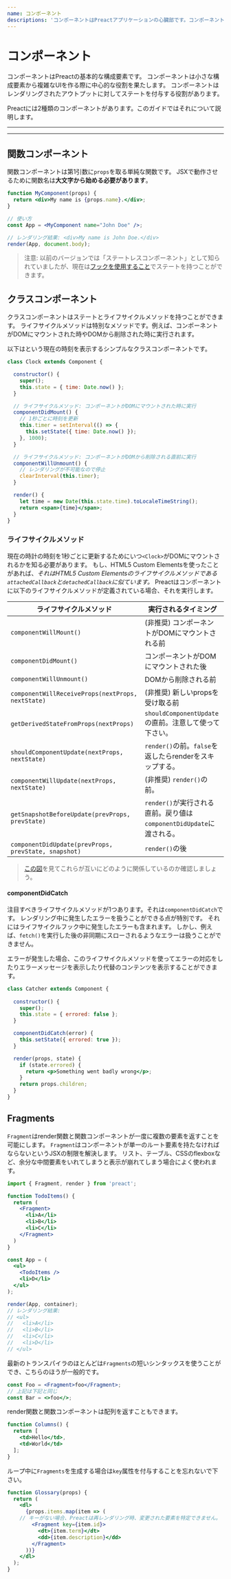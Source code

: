 ```yaml
---
name: コンポーネント
descriptions: 'コンポーネントはPreactアプリケーションの心臓部です。コンポーネントを作成して、それらを連携してUIを構成する方法を学びましょう。'
---
```


# コンポーネント

コンポーネントはPreactの基本的な構成要素です。
コンポーネントは小さな構成要素から複雑なUIを作る際に中心的な役割を果たします。
コンポーネントはレンダリングされたアウトプットに対してステートを付与する役割があります。

Preactには2種類のコンポーネントがあります。このガイドではそれについて説明します。

---

<div><toc></toc></div>

---

## 関数コンポーネント

関数コンポーネントは第1引数に`props`を取る単純な関数です。
JSXで動作させるために関数名は**大文字から始める必要があります**。

```jsx
function MyComponent(props) {
  return <div>My name is {props.name}.</div>;
}

// 使い方
const App = <MyComponent name="John Doe" />;

// レンダリング結果: <div>My name is John Doe.</div>
render(App, document.body);
```

> 注意: 以前のバージョンでは「ステートレスコンポーネント」として知られていましたが、現在は[フックを使用すること](/guide/v10/hooks)でステートを持つことができます。

## クラスコンポーネント

クラスコンポーネントはステートとライフサイクルメソッドを持つことができます。
ライフサイクルメソッドは特別なメソッドです。例えば、コンポーネントがDOMにマウントされた時やDOMから削除された時に実行されます。

以下は<Clock>という現在の時刻を表示するシンプルなクラスコンポーネントです。

```jsx
class Clock extends Component {

  constructor() {
    super();
    this.state = { time: Date.now() };
  }

  // ライフサイクルメソッド: コンポーネントがDOMにマウントされた時に実行
  componentDidMount() {
    // 1秒ごとに時刻を更新
    this.timer = setInterval(() => {
      this.setState({ time: Date.now() });
    }, 1000);
  }

  // ライフサイクルメソッド: コンポーネントがDOMから削除される直前に実行
  componentWillUnmount() {
    // レンダリングが不可能なので停止
    clearInterval(this.timer);
  }

  render() {
    let time = new Date(this.state.time).toLocaleTimeString();
    return <span>{time}</span>;
  }
}
```

### ライフサイクルメソッド

現在の時計の時刻を1秒ごとに更新するためにいつ`<Clock>`がDOMにマウントされるかを知る必要があります。
もし、HTML5 Custom Elementsを使ったことがあれば、_それはHTML5 Custom Elementsのライフサイクルメソッドである`attachedCallback`と`detachedCallback`に似ています。_
Preactはコンポーネントに以下のライフサイクルメソッドが定義されている場合、それを実行します。

| ライフサイクルメソッド            | 実行されるタイミング                              |
|-----------------------------|--------------------------------------------------|
| `componentWillMount()`        | (非推奨) コンポーネントがDOMにマウントされる前     |
| `componentDidMount()`         | コンポーネントがDOMにマウントされた後      |
| `componentWillUnmount()`      | DOMから削除される前                    |
| `componentWillReceiveProps(nextProps, nextState)` | (非推奨) 新しいpropsを受け取る前                    |
| `getDerivedStateFromProps(nextProps)` | `shouldComponentUpdate`の直前。注意して使って下さい。 |
| `shouldComponentUpdate(nextProps, nextState)`     | `render()`の前。`false`を返したらrenderをスキップする。 |
| `componentWillUpdate(nextProps, nextState)`       | (非推奨) `render()`の前。                                |
| `getSnapshotBeforeUpdate(prevProps, prevState)` | `render()`が実行される直前。戻り値は`componentDidUpdate`に渡される。 |
| `componentDidUpdate(prevProps, prevState, snapshot)`        | `render()`の後                                 |

> [この図](https://twitter.com/dan_abramov/status/981712092611989509)を見てこれらが互いにどのように関係しているのか確認しましょう。

#### componentDidCatch

注目すべきライフサイクルメソッドが1つあります。それは`componentDidCatch`です。
レンダリング中に発生したエラーを扱うことができる点が特別です。
それにはライフサイクルフック中に発生したエラーも含まれます。
しかし、例えば、`fetch()`を実行した後の非同期にスローされるようなエラーは扱うことができません。

エラーが発生した場合、このライフサイクルメソッドを使ってエラーの対応をしたりエラーメッセージを表示したり代替のコンテンツを表示することができます。

```jsx
class Catcher extends Component {
  
  constructor() {
    super();
    this.state = { errored: false };
  }

  componentDidCatch(error) {
    this.setState({ errored: true });
  }

  render(props, state) {
    if (state.errored) {
      return <p>Something went badly wrong</p>;
    }
    return props.children;
  }
}
```

## Fragments

`Fragment`はrender関数と関数コンポーネントが一度に複数の要素を返すことを可能にします。
`Fragment`はコンポーネントが単一のルート要素を持たなければならないというJSXの制限を解決します。
リスト、テーブル、CSSのflexboxなど、余分な中間要素をいれてしまうと表示が崩れてしまう場合によく使われます。

```jsx
import { Fragment, render } from 'preact';

function TodoItems() {
  return (
    <Fragment>
      <li>A</li>
      <li>B</li>
      <li>C</li>
    </Fragment>
  )
}

const App = (
  <ul>
    <TodoItems />
    <li>D</li>
  </ul>
);

render(App, container);
// レンダリング結果:
// <ul>
//   <li>A</li>
//   <li>B</li>
//   <li>C</li>
//   <li>D</li>
// </ul>
```

最新のトランスパイラのほとんどは`Fragments`の短いシンタックスを使うことができ、こちらのほうが一般的です。

```jsx
const Foo = <Fragment>foo</Fragment>;
// 上記は下記と同じ
const Bar = <>foo</>;
```

render関数と関数コンポーネントは配列を返すこともできます。

```jsx
function Columns() {
  return [
    <td>Hello</td>,
    <td>World</td>
  ];
}
```

ループ中に`Fragments`を生成する場合は`key`属性を付与することを忘れないで下さい。

```jsx
function Glossary(props) {
  return (
    <dl>
      {props.items.map(item => (
	// キーがない場合、Preactは再レンダリング時、変更された要素を特定できません。
        <Fragment key={item.id}>
          <dt>{item.term}</dt>
          <dd>{item.description}</dd>
        </Fragment>
      ))}
    </dl>
  );
}
```
